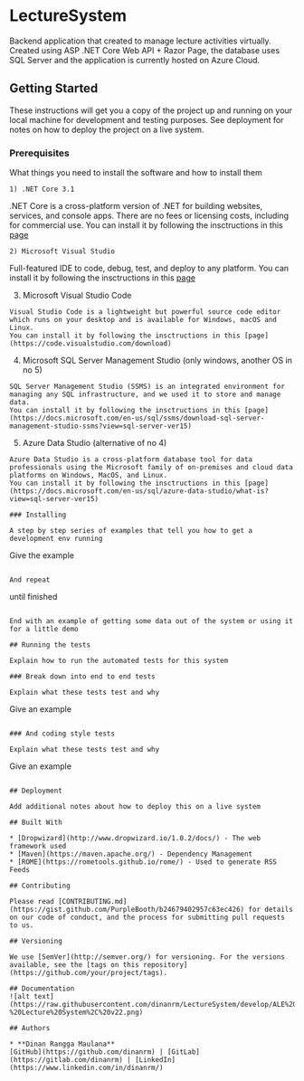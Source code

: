 # LectureSystem
Backend application that created to manage lecture activities virtually. Created using ASP .NET Core Web API + Razor Page, the database uses SQL Server and the application is currently hosted on Azure Cloud.

## Getting Started

These instructions will get you a copy of the project up and running on your local machine for development and testing purposes. See deployment for notes on how to deploy the project on a live system.

### Prerequisites

What things you need to install the software and how to install them

```
1) .NET Core 3.1
```
.NET Core is a cross-platform version of .NET for building websites, services, and console apps. There are no fees or licensing costs, including for commercial use.
You can install it by following the insctructions in this [page](https://dotnet.microsoft.com/download)

```
2) Microsoft Visual Studio
```
Full-featured IDE to code, debug, test, and deploy to any platform.
You can install it by following the insctructions in this [page](https://visualstudio.microsoft.com/vs/)

3) Microsoft Visual Studio Code
```
Visual Studio Code is a lightweight but powerful source code editor which runs on your desktop and is available for Windows, macOS and Linux.
You can install it by following the insctructions in this [page](https://code.visualstudio.com/download)

```
4) Microsoft SQL Server Management Studio (only windows, another OS in no 5)
```
SQL Server Management Studio (SSMS) is an integrated environment for managing any SQL infrastructure, and we used it to store and manage data. 
You can install it by following the insctructions in this [page](https://docs.microsoft.com/en-us/sql/ssms/download-sql-server-management-studio-ssms?view=sql-server-ver15)

```
5) Azure Data Studio (alternative of no 4)
```
Azure Data Studio is a cross-platform database tool for data professionals using the Microsoft family of on-premises and cloud data platforms on Windows, MacOS, and Linux. 
You can install it by following the insctructions in this [page](https://docs.microsoft.com/en-us/sql/azure-data-studio/what-is?view=sql-server-ver15)

### Installing

A step by step series of examples that tell you how to get a development env running

```
Give the example
```

And repeat

```
until finished
```

End with an example of getting some data out of the system or using it for a little demo

## Running the tests

Explain how to run the automated tests for this system

### Break down into end to end tests

Explain what these tests test and why

```
Give an example
```

### And coding style tests

Explain what these tests test and why

```
Give an example
```

## Deployment

Add additional notes about how to deploy this on a live system

## Built With

* [Dropwizard](http://www.dropwizard.io/1.0.2/docs/) - The web framework used
* [Maven](https://maven.apache.org/) - Dependency Management
* [ROME](https://rometools.github.io/rome/) - Used to generate RSS Feeds

## Contributing

Please read [CONTRIBUTING.md](https://gist.github.com/PurpleBooth/b24679402957c63ec426) for details on our code of conduct, and the process for submitting pull requests to us.

## Versioning

We use [SemVer](http://semver.org/) for versioning. For the versions available, see the [tags on this repository](https://github.com/your/project/tags).

## Documentation
![alt text](https://raw.githubusercontent.com/dinanrm/LectureSystem/develop/ALE%20-%20Lecture%20System%2C%20v22.png)

## Authors

* **Dinan Rangga Maulana**
[GitHub](https://github.com/dinanrm) | [GitLab](https://gitlab.com/dinanrm) | [LinkedIn](https://www.linkedin.com/in/dinanrm/) 
